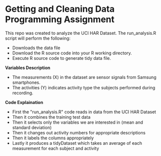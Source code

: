 # Getting and Cleaning Data Programming Assignment

This repo was created to analyze the UCI HAR Dataset. The run_analysis.R script will perform the following:

* Downloads the data file
* Download the R source code into your R working directory.
* Execute R source code to generate tidy data file.

__Variables Description__

* The measurements (X) in the dataset are sensor signals from Samsung smartphones.
* The activities (Y) indicates activity type the subjects performed during recording.

__Code Explaination__

* First the "run_analysis.R" code reads in data from the UCI HAR Dataset
* Then it combines the training test data
* Then it selects only the variables we are interested in (mean and standard deviation)
* Then it changes out activity numbers for appropriate descriptions
* Then it labels the columns appropriately
* Lastly it produces a tidyDataset which takes an average of each measurement for each subject and activity
